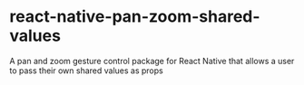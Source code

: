 # react-native-pan-zoom-shared-values
A pan and zoom gesture control package for React Native that allows a user to pass their own shared values as props
